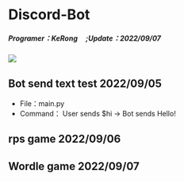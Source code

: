 # Discord-Bot
##### Programer：KeRong &nbsp;&nbsp;&nbsp;&nbsp;;Update：2022/09/07
![](https://i.imgur.com/vvu4QsJ.gif)

## Bot send text test 2022/09/05
- File：main.py
- Command：
User sends $hi -> Bot sends Hello!
## rps game 2022/09/06

## Wordle game 2022/09/07
